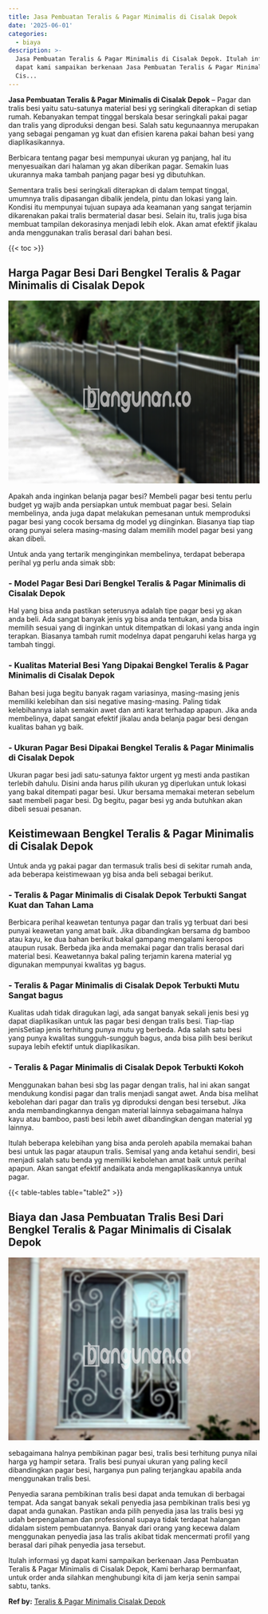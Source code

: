 ```yaml
---
title: Jasa Pembuatan Teralis & Pagar Minimalis di Cisalak Depok
date: '2025-06-01'
categories:
  - biaya
description: >-
  Jasa Pembuatan Teralis & Pagar Minimalis di Cisalak Depok. Itulah informasi yg
  dapat kami sampaikan berkenaan Jasa Pembuatan Teralis & Pagar Minimalis di
  Cis...
---
```


**Jasa Pembuatan Teralis & Pagar Minimalis di Cisalak Depok** – Pagar dan tralis besi yaitu satu-satunya material besi yg seringkali diterapkan di setiap rumah. Kebanyakan tempat tinggal berskala besar seringkali pakai pagar dan tralis yang diproduksi dengan besi. Salah satu kegunaannya merupakan yang sebagai pengaman yg kuat dan efisien karena pakai bahan besi yang diaplikasikannya.

Berbicara tentang pagar besi mempunyai ukuran yg panjang, hal itu menyesuaikan dari halaman yg akan diberikan pagar. Semakin luas ukurannya maka tambah panjang pagar besi yg dibutuhkan.

Sementara tralis besi seringkali diterapkan di dalam tempat tinggal, umumnya tralis dipasangan dibalik jendela, pintu dan lokasi yang lain. Kondisi itu mempunyai tujuan supaya ada keamanan yang sangat terjamin dikarenakan pakai tralis bermaterial dasar besi. Selain itu, tralis juga bisa membuat tampilan dekorasinya menjadi lebih elok. Akan amat efektif jikalau anda menggunakan tralis berasal dari bahan besi.

{{< toc >}}

## Harga Pagar Besi Dari Bengkel Teralis & Pagar Minimalis di Cisalak Depok

![Jasa Pembuatan Teralis & Pagar Minimalis di Cisalak Depok](/images/pagar-minimalis-murah-64.png)

Apakah anda inginkan belanja pagar besi? Membeli pagar besi tentu perlu budget yg wajib anda persiapkan untuk membuat pagar besi. Selain membelinya, anda juga dapat melakukan pemesanan untuk memproduksi pagar besi yang cocok bersama dg model yg diinginkan. Biasanya tiap tiap orang punyai selera masing-masing dalam memilih model pagar besi yang akan dibeli.

Untuk anda yang tertarik menginginkan membelinya, terdapat beberapa perihal yg perlu anda simak sbb:
### \- Model Pagar Besi Dari Bengkel Teralis & Pagar Minimalis di Cisalak Depok

Hal yang bisa anda pastikan seterusnya adalah tipe pagar besi yg akan anda beli. Ada sangat banyak jenis yg bisa anda tentukan, anda bisa memilih sesuai yang di inginkan untuk ditempatkan di lokasi yang anda ingin terapkan. Biasanya tambah rumit modelnya dapat pengaruhi kelas harga yg tambah tinggi.

### \- Kualitas Material Besi Yang Dipakai Bengkel Teralis & Pagar Minimalis di Cisalak Depok

Bahan besi juga begitu banyak ragam variasinya, masing-masing jenis memiliki kelebihan dan sisi negative masing-masing. Paling tidak kelebihannya ialah semakin awet dan anti karat terhadap apapun. Jika anda membelinya, dapat sangat efektif jikalau anda belanja pagar besi dengan kualitas bahan yg baik.

### \- Ukuran Pagar Besi Dipakai Bengkel Teralis & Pagar Minimalis di Cisalak Depok

Ukuran pagar besi jadi satu-satunya faktor urgent yg mesti anda pastikan terlebih dahulu. Disini anda harus pilih ukuran yg diperlukan untuk lokasi yang bakal ditempati pagar besi. Ukur bersama memakai meteran sebelum saat membeli pagar besi. Dg begitu, pagar besi yg anda butuhkan akan dibeli sesuai pesanan.

## Keistimewaan Bengkel Teralis & Pagar Minimalis di Cisalak Depok

Untuk anda yg pakai pagar dan termasuk tralis besi di sekitar rumah anda, ada beberapa keistimewaan yg bisa anda beli sebagai berikut.

### \- Teralis & Pagar Minimalis di Cisalak Depok Terbukti Sangat Kuat dan Tahan Lama

Berbicara perihal keawetan tentunya pagar dan tralis yg terbuat dari besi punyai keawetan yang amat baik. Jika dibandingkan bersama dg bamboo atau kayu, ke dua bahan berikut bakal gampang mengalami keropos ataupun rusak. Berbeda jika anda memakai pagar dan tralis berasal dari material besi. Keawetannya bakal paling terjamin karena material yg digunakan mempunyai kwalitas yg bagus.

### \- Teralis & Pagar Minimalis di Cisalak Depok Terbukti Mutu Sangat bagus

Kualitas udah tidak diragukan lagi, ada sangat banyak sekali jenis besi yg dapat diaplikasikan untuk las pagar besi dengan tralis besi. Tiap-tiap jenisSetiap jenis terhitung punya mutu yg berbeda. Ada salah satu besi yang punya kwalitas sungguh-sungguh bagus, anda bisa pilih besi berikut supaya lebih efektif untuk diaplikasikan.

### \- Teralis & Pagar Minimalis di Cisalak Depok Terbukti Kokoh

Menggunakan bahan besi sbg las pagar dengan tralis, hal ini akan sangat mendukung kondisi pagar dan tralis menjadi sangat awet. Anda bisa melihat kebolehan dari pagar dan tralis yg diproduksi dengan besi tersebut. Jika anda membandingkannya dengan material lainnya sebagaimana halnya kayu atau bamboo, pasti besi lebih awet dibandingkan dengan material yg lainnya.

Itulah beberapa kelebihan yang bisa anda peroleh apabila memakai bahan besi untuk las pagar ataupun tralis. Semisal yang anda ketahui sendiri, besi menjadi salah satu benda yg memiliki kebolehan amat baik untuk perihal apapun. Akan sangat efektif andaikata anda mengaplikasikannya untuk pagar.

{{< table-tables table="table2" >}}

## Biaya dan Jasa Pembuatan Tralis Besi Dari Bengkel Teralis & Pagar Minimalis di Cisalak Depok

![Jasa Pembuatan Teralis & Pagar Minimalis di Cisalak Depok](/images/teralis-minimalis-murah-32.png)

sebagaimana halnya pembikinan pagar besi, tralis besi terhitung punya nilai harga yg hampir setara. Tralis besi punyai ukuran yang paling kecil dibandingkan pagar besi, harganya pun paling terjangkau apabila anda menggunakan tralis besi.

Penyedia sarana pembikinan tralis besi dapat anda temukan di berbagai tempat. Ada sangat banyak sekali penyedia jasa pembikinan tralis besi yg dapat anda gunakan. Pastikan anda pilih penyedia jasa las tralis besi yg udah berpengalaman dan professional supaya tidak terdapat halangan didalam sistem pembuatannya. Banyak dari orang yang kecewa dalam menggunakan penyedia jasa las tralis akibat tidak mencermati profil yang berasal dari pihak penyedia jasa tersebut.

Itulah informasi yg dapat kami sampaikan berkenaan Jasa Pembuatan Teralis & Pagar Minimalis di Cisalak Depok, Kami berharap bermanfaat, untuk order anda silahkan menghubungi kita di jam kerja senin sampai sabtu, tanks.

**Ref by:** [Teralis & Pagar Minimalis Cisalak Depok](https://id.wikipedia.org/wiki/Teralis)
